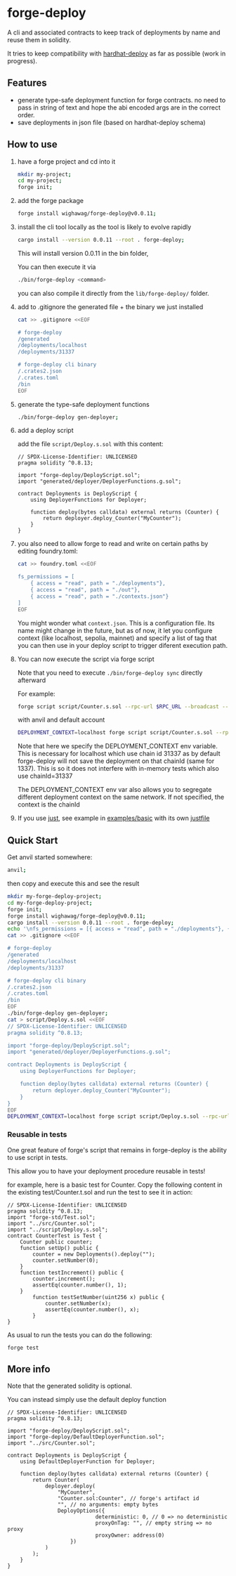 # forge-deploy

A cli and associated contracts to keep track of deployments by name and reuse them in solidity.

It tries to keep compatibility with [hardhat-deploy](https://github.com/wighawag/hardhat-deploy) as far as possible (work in progress).

## Features
- generate type-safe deployment function for forge contracts. no need to pass in string of text and hope the abi encoded args are in the correct order.
- save deployments in json file (based on hardhat-deploy schema)

## How to use

1. have a forge project and cd into it

	```bash
	mkdir my-project;
	cd my-project;
	forge init;
	```

1. add the forge package

	```bash
	forge install wighawag/forge-deploy@v0.0.11;
	```

1. install the cli tool locally as the tool is likely to evolve rapidly

	```bash
	cargo install --version 0.0.11 --root . forge-deploy;
	```

	This will install version 0.0.11 in the bin folder,

	You can then execute it via 

	```bash
	./bin/forge-deploy <command> 
	```

	you can also compile it directly from the `lib/forge-deploy/` folder.

1. add to .gitignore the generated file + the binary we just installed

	```bash
	cat >> .gitignore <<EOF

	# forge-deploy
	/generated
	/deployments/localhost
	/deployments/31337

	# forge-deploy cli binary
	/.crates2.json
	/.crates.toml
	/bin
	EOF
	```

1. generate the type-safe deployment functions

	```bash
	./bin/forge-deploy gen-deployer;
	```

1. add a deploy script

	add the file  `script/Deploy.s.sol` with this content:

	```solidity
	// SPDX-License-Identifier: UNLICENSED
	pragma solidity ^0.8.13;

	import "forge-deploy/DeployScript.sol";
	import "generated/deployer/DeployerFunctions.g.sol";

	contract Deployments is DeployScript {
		using DeployerFunctions for Deployer;

		function deploy(bytes calldata) external returns (Counter) {
			return deployer.deploy_Counter("MyCounter");
		}
	}
	```

1. you also need to allow forge to read and write on certain paths by editing foundry.toml:

	```bash
	cat >> foundry.toml <<EOF

	fs_permissions = [
		{ access = "read", path = "./deployments"},
		{ access = "read", path = "./out"},
		{ access = "read", path = "./contexts.json"}
	]
	EOF
	```

	You might wonder what `context.json`. This is a configuration file. Its name might change in the future, but as of now, it let you configure context (like localhost, sepolia, mainnet) and specify a list of tag that you can then use in your deploy script to trigger diferent execution path.

1. You can now execute the script via forge script

	Note that you need to execute `./bin/forge-deploy sync` directly afterward

	For example:

	```bash
	forge script script/Counter.s.sol --rpc-url $RPC_URL --broadcast --private-key $DEPLOYER_PRIVATE_KEY -v && ./bin/forge-deploy sync;
	```

	with anvil and default account

	```bash
	DEPLOYMENT_CONTEXT=localhost forge script script/Counter.s.sol --rpc-url http://localhost:8545 --broadcast --private-key ac0974bec39a17e36ba4a6b4d238ff944bacb478cbed5efcae784d7bf4f2ff80 -v && ./bin/forge-deploy sync;
	```

	Note that here we specify the DEPLOYMENT_CONTEXT env variable. This is necessary for localhost which use chain id 31337 as by default forge-deploy will not save the deployment on that chainId (same for 1337). This is so it does not interfere with in-memory tests which also use chainId=31337

	The DEPLOYMENT_CONTEXT env var also allows you to segregate different deployment context on the same network. If not specified, the context is the chainId

1. If you use [just](https://just.systems/), see example in [examples/basic](examples/basic) with its own [justfile](examples/basic/justfile)


## Quick Start

Get anvil started somewhere:
```bash
anvil;
```

then copy and execute this and see the result

```bash
mkdir my-forge-deploy-project;
cd my-forge-deploy-project;
forge init;
forge install wighawag/forge-deploy@v0.0.11;
cargo install --version 0.0.11 --root . forge-deploy;
echo '\nfs_permissions = [{ access = "read", path = "./deployments"}, { access = "read", path = "./out"}, { access = "read", path = "./contexts.json"}]' >> foundry.toml;
cat >> .gitignore <<EOF

# forge-deploy
/generated
/deployments/localhost
/deployments/31337

# forge-deploy cli binary
/.crates2.json
/.crates.toml
/bin
EOF
./bin/forge-deploy gen-deployer;
cat > script/Deploy.s.sol <<EOF
// SPDX-License-Identifier: UNLICENSED
pragma solidity ^0.8.13;

import "forge-deploy/DeployScript.sol";
import "generated/deployer/DeployerFunctions.g.sol";

contract Deployments is DeployScript {
	using DeployerFunctions for Deployer;

	function deploy(bytes calldata) external returns (Counter) {
		return deployer.deploy_Counter("MyCounter");
	}
}
EOF
DEPLOYMENT_CONTEXT=localhost forge script script/Deploy.s.sol --rpc-url http://localhost:8545 --broadcast --private-key ac0974bec39a17e36ba4a6b4d238ff944bacb478cbed5efcae784d7bf4f2ff80 -v && ./bin/forge-deploy sync;
```

### Reusable in tests

One great feature of forge's script that remains in forge-deploy is the ability to use script in tests.

This allow you to have your deployment procedure reusable in tests!

for example, here is a basic test for Counter. Copy the following content in the existing test/Counter.t.sol and run the test to see it in action:

```solidity
// SPDX-License-Identifier: UNLICENSED
pragma solidity ^0.8.13;
import "forge-std/Test.sol";
import "../src/Counter.sol";
import "../script/Deploy.s.sol";
contract CounterTest is Test {
	Counter public counter;
	function setUp() public {
		counter = new Deployments().deploy("");
		counter.setNumber(0);
	}
	function testIncrement() public {
		counter.increment();
		assertEq(counter.number(), 1);
	}
		function testSetNumber(uint256 x) public {
			counter.setNumber(x);
			assertEq(counter.number(), x);
		}
}
```

As usual to run the tests you can do the following:

```
forge test
```

## More info

Note that the generated solidity is optional.

You can instead simply use the default deploy function

```solidity
// SPDX-License-Identifier: UNLICENSED
pragma solidity ^0.8.13;

import "forge-deploy/DeployScript.sol";
import "forge-deploy/DefaultDeployerFunction.sol";
import "../src/Counter.sol";

contract Deployments is DeployScript {
	using DefaultDeployerFunction for Deployer;

	function deploy(bytes calldata) external returns (Counter) {
		return Counter(
			deployer.deploy(
				"MyCounter",
				"Counter.sol:Counter", // forge's artifact id
				"", // no arguments: empty bytes
				DeployOptions({
							deterministic: 0, // 0 => no deterministic
							proxyOnTag: "", // empty string => no proxy
							proxyOwner: address(0)
					})
			)
		);
	}
}
```
